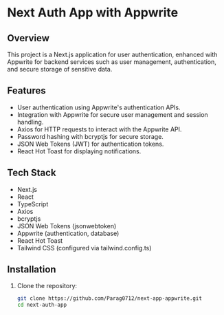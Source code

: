 # Next Auth App with Appwrite

## Overview

This project is a Next.js application for user authentication, enhanced with Appwrite for backend services such as user management, authentication, and secure storage of sensitive data.

## Features

- User authentication using Appwrite's authentication APIs.
- Integration with Appwrite for secure user management and session handling.
- Axios for HTTP requests to interact with the Appwrite API.
- Password hashing with bcryptjs for secure storage.
- JSON Web Tokens (JWT) for authentication tokens.
- React Hot Toast for displaying notifications.

## Tech Stack

- Next.js
- React
- TypeScript
- Axios
- bcryptjs
- JSON Web Tokens (jsonwebtoken)
- Appwrite (authentication, database)
- React Hot Toast
- Tailwind CSS (configured via tailwind.config.ts)

## Installation

1. Clone the repository:

   ```bash
   git clone https://github.com/Parag0712/next-app-appwrite.git
   cd next-auth-app
